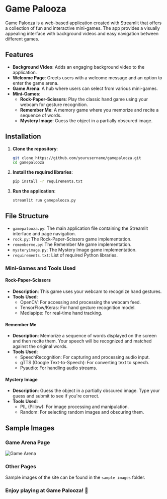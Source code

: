 # Game Palooza

Game Palooza is a web-based application created with Streamlit that offers a collection of fun and interactive mini-games. The app provides a visually appealing interface with background videos and easy navigation between different games.

## Features

- **Background Video**: Adds an engaging background video to the application.
- **Welcome Page**: Greets users with a welcome message and an option to enter the game arena.
- **Game Arena**: A hub where users can select from various mini-games.
- **Mini-Games**:
  - **Rock-Paper-Scissors**: Play the classic hand game using your webcam for gesture recognition.
  - **Remember Me**: A memory game where you memorize and recite a sequence of words.
  - **Mystery Image**: Guess the object in a partially obscured image.

## Installation

1. **Clone the repository**:
   ```bash
   git clone https://github.com/yourusername/gamepalooza.git
   cd gamepalooza
   ```

2. **Install the required libraries**:
   ```bash
   pip install -r requirements.txt
   ```

3. **Run the application**:
   ```bash
   streamlit run gamepalooza.py
   ```

## File Structure

- `gamepalooza.py`: The main application file containing the Streamlit interface and page navigation.
- `rock.py`: The Rock-Paper-Scissors game implementation.
- `rememberme.py`: The Remember Me game implementation.
- `mysteryimage.py`: The Mystery Image game implementation.
- `requirements.txt`: List of required Python libraries.


### Mini-Games and Tools Used

#### Rock-Paper-Scissors

- **Description**: This game uses your webcam to recognize hand gestures.
- **Tools Used**:
  - OpenCV: For accessing and processing the webcam feed.
  - TensorFlow/Keras: For hand gesture recognition model.
  - Mediapipe: For real-time hand tracking.

#### Remember Me

- **Description**: Memorize a sequence of words displayed on the screen and then recite them. Your speech will be recognized and matched against the original words.
- **Tools Used**:
  - SpeechRecognition: For capturing and processing audio input.
  - gTTS (Google Text-to-Speech): For converting text to speech.
  - Pyaudio: For handling audio streams.

#### Mystery Image

- **Description**: Guess the object in a partially obscured image. Type your guess and submit to see if you're correct.
- **Tools Used**:
  - PIL (Pillow): For image processing and manipulation.
  - Random: For selecting random images and obscuring them.

## Sample Images

### Game Arena Page
![Game Arena]([sample_pictures/welcome_page.png](https://github.com/GOURIKP/Game-Palooza/blob/main/sample%20images/sampleimage1.png))

### Other Pages
Sample images of the site can be found in the `sample images` folder.

### Enjoy playing at Game Palooza! 👾
